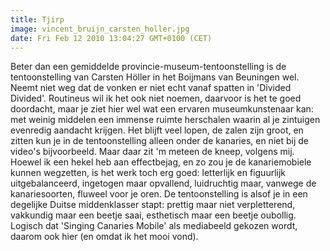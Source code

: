 ```yaml
---
title: Tjirp
image: vincent_bruijn_carsten_holler.jpg
date: Fri Feb 12 2010 13:04:27 GMT+0100 (CET)
---
```


Beter dan een gemiddelde provincie-museum-tentoonstelling is de tentoonstelling van Carsten Höller in het Boijmans van Beuningen wel. Neemt niet weg dat de vonken er niet echt vanaf spatten in 'Divided Divided'. Routineus wil ik het ook niet noemen, daarvoor is het te goed doordacht, maar je ziet hier wel wat een ervaren museumkunstenaar kan: met weinig middelen een immense ruimte herschalen waarin al je zintuigen evenredig aandacht krijgen. Het blijft veel lopen, de zalen zijn groot, en zitten kun je in de tentoonstelling alleen onder de kanaries, en niet bij de video's bijvoorbeeld. Maar daar zit 'm meteen de kneep, volgens mij. Hoewel ik een hekel heb aan effectbejag, en zo zou je de kanariemobiele kunnen wegzetten, is het werk toch erg goed: letterlijk en figuurlijk uitgebalanceerd, ingetogen maar opvallend, luidruchtig maar, vanwege de kanariesoorten, fluweel voor je oren. De tentoonstelling is alsof je in een degelijke Duitse middenklasser stapt: prettig maar niet verpletterend, vakkundig maar een beetje saai, esthetisch maar een beetje oubollig. Logisch dat 'Singing Canaries Mobile' als mediabeeld gekozen wordt, daarom ook hier (en omdat ik het mooi vond).
